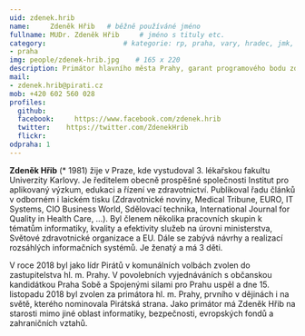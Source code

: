 ```yaml
---
uid: zdenek.hrib
name:     Zdeněk Hřib  	# běžně používáné jméno
fullname: MUDr. Zdeněk Hřib  	# jméno s tituly etc.
category:                 	# kategorie: rp, praha, vary, hradec, jmk, senat
- praha
img: people/zdenek-hrib.jpg    # 165 x 220
description: Primátor hlavního města Prahy, garant programového bodu zdravotnictví             	# kratký popis, max 160 znaků
mail:
- zdenek.hrib@pirati.cz
mob: +420 602 560 028	  
profiles:
  github:     
  facebook: 	https://www.facebook.com/zdenek.hrib
  twitter: 	  https://twitter.com/ZdenekHrib
  flickr:	
odpraha: 1
---
```


**Zdeněk Hřib** (\* 1981) žije v Praze, kde vystudoval 3. lékařskou fakultu Univerzity Karlovy. Je ředitelem obecně prospěšné společnosti Institut pro aplikovaný výzkum, edukaci a řízení ve zdravotnictví. Publikoval řadu článků v odborném i laickém tisku (Zdravotnické noviny, Medical Tribune, EURO, IT Systems, CIO Business World, Sdělovací technika, International Journal for Quality in Health Care, …). Byl členem několika pracovních skupin k tématům informatiky, kvality a efektivity služeb na úrovni ministerstva, Světové zdravotnické organizace a EU. Dále se zabývá návrhy a realizací rozsáhlých informačních systémů. Je ženatý a má 3 děti.

V roce 2018 byl jako lídr Pirátů v komunálních volbách zvolen do zastupitelstva hl. m. Prahy. V povolebních vyjednáváních s občanskou kandidátkou Praha Sobě a Spojenými silami pro Prahu uspěl a dne 15. listopadu 2018 byl zvolen za primátora hl. m. Prahy, prvního v dějinách i na světě, kterého nominovala Pirátská strana. Jako primátor má Zdeněk Hřib na starosti mimo jiné oblast informatiky, bezpečnosti, evropských fondů a zahraničních vztahů.


